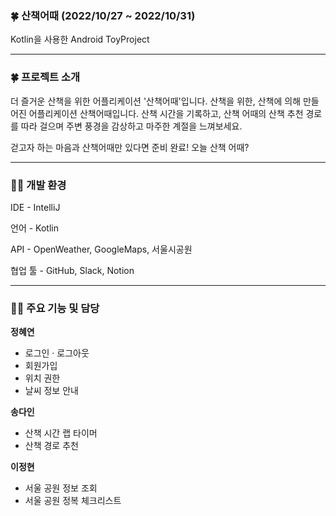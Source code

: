 ### **🍀 산책어때 (2022/10/27 ~ 2022/10/31)**
Kotlin을 사용한 Android ToyProject

---

### **🍀 프로젝트 소개**
더 즐거운 산책을 위한 어플리케이션 '산책어때'입니다.
산책을 위한, 산책에 의해 만들어진 어플리케이션 산책어때입니다. 산책 시간을 기록하고, 
산책 어때의 산책 추천 경로를 따라 걸으며 주변 풍경을 감상하고 마주한 계절을 느껴보세요.

걷고자 하는 마음과 산책어때만 있다면 준비 완료! 오늘 산책 어때?

---

### 🚶‍♂️ 개발 환경

IDE - IntelliJ

언어 - Kotlin

API - OpenWeather, GoogleMaps, 서울시공원

협업 툴 - GitHub, Slack, Notion

---

### 🚶‍♀️ 주요 기능 및 담당

**정혜연**

- 로그인 · 로그아웃
- 회원가입
- 위치 권한
- 날씨 정보 안내

**송다인**

- 산책 시간 랩 타이머
- 산책 경로 추천

**이정현**

- 서울 공원 정보 조회
- 서울 공원 정복 체크리스트
